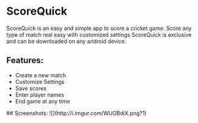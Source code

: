 # ScoreQuick
  ScoreQuick is an easy and simple app to score a cricket game. Score any type of match real easy with customized settings ScoreQuick is exclusive and can be downloaded on any android device.

## Features:
<ul>
  <li>Create a new match
  <li>Customize Settings
  <li>Save scores
  <li>Enter player names
  <li>End game at any time
</ul>
## Screenshots:
![](http://i.imgur.com/WUOBdiX.png?1)

